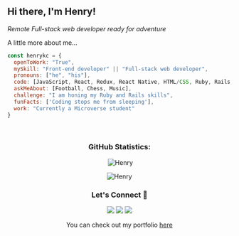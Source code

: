 <h2> Hi there, I'm Henry!</h2>
<p><em>Remote Full-stack web developer ready for adventure</em>
  

A little more about me...  

```javascript
const henrykc = {
  openToWork: "True",
  mySkill: "Front-end developer" || "Full-stack web developer",
  pronouns: ["he", "his"],
  code: [JavaScript, React, Redux, React Native, HTML/CSS, Ruby, Rails, Semantic UI, Bootstrap],
  askMeAbout: [Football, Chess, Music],
  challenge: "I am honing my Ruby and Rails skills",
  funFacts: ['Coding stops me from sleeping'],
  work: "Currently a Microverse student"
}
```

<!--START_SECTION:waka-->

<!--END_SECTION:waka-->

<br>

<h3 align="center">GitHub Statistics:</h3>

<p align="center">&nbsp;<img src="https://github-readme-stats.vercel.app/api?username=henrykc24&show_icons=true&locale=en" alt="Henry" /></p>

<p align="center"><img src="https://github-readme-streak-stats.herokuapp.com/?user=henrykc24&theme=radical" alt="Henry" /></p>

<h3 align="center">Let's Connect 🤝</h3>
<div align="center">
<a target="_blank"
href="https://www.linkedin.com/in/henry-kc/"><img
src="https://img.shields.io/badge/-LinkedIn-0077b5?style=for-the-badge&logo=LinkedIn&logoColor=white"></img></a> <a target="_blank"
href="mailto:henrykc24@gmail.com"><img
src="https://img.shields.io/badge/-Gmail-D14836?style=for-the-badge&logo=Gmail&logoColor=white"></img></a> <a target="_blank"
href="https://twitter.com/henrykc24"><img
src="https://img.shields.io/badge/-Twitter-1DA1F2?style=for-the-badge&logo=Twitter&logoColor=white"></img></a>
<div/>


<p>You can check out my portfolio <a href="https://henrykc24.github.io/my-portfolio/">here</a></p>
